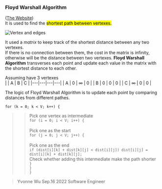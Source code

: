 ### Floyd Warshall Algorithm<br>
([The Website](https://www.geeksforgeeks.org/floyd-warshall-algorithm-dp-16/))<br>
It is used to find the <mark>shortest path between vertexes<mark>.<br>

![Vertex and edges](https://www.wikidata.org/wiki/Q1047576#/media/File:Floyd-Warshall-Algorithm-Problem.png)<br>

It used a *matrix* to keep track of the shortest distance between any two vertexes.<br>
If there is no connection between them, the cost in the matrix is infinity, otherwise will be the distance between two vertexes. **Floyd Warshall Algorithm** transverses each point and update each value in the matrix with the shortest distance to each other.<br>

Assuming have 3 vertexes<br>
|   | A | B | C |
|---|---|---|---|
| A | 0 | ∞ | 0 |
| B | 0 | 0 | 0 |
| C | ∞ | 0 | 0 |

The logic of Floyd Warshall Algorithm is to update each point by comparing distances from different pathes.<br>

`for (k = 0; k < V; k++) {`<br>	
>>Pick one vertex as intermediate<br>
    `for (i = 0; i < V; i++) {`<br> 	
>>Pick one as the start<br>
        `for (j = 0; j < V; j++) {`<br> 	
>>Pick one as the end<br>
            `if (dist[i][k] + dist[k][j] < dist[i][j])
                dist[i][j] = dist[i][k] + dist[k][j];`<br>
>>Check whether adding this intermediate make the path shorter<br>
        `}`<br>
    `}`<br>
`}`<br>

>Yvonne Wu Sep.16 2022 Software Engineer


